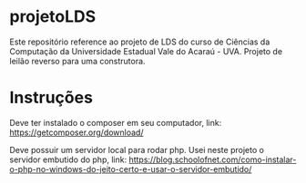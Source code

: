 # projetoLDS
Este repositório reference ao projeto de LDS do curso de Ciências da Computação da Universidade Estadual Vale do Acaraú - UVA. Projeto de leilão reverso para uma construtora.

# Instruções
Deve ter instalado o composer em seu computador, link: https://getcomposer.org/download/

Deve possuir um servidor local para rodar php. Usei neste projeto o servidor embutido do php, link: https://blog.schoolofnet.com/como-instalar-o-php-no-windows-do-jeito-certo-e-usar-o-servidor-embutido/
